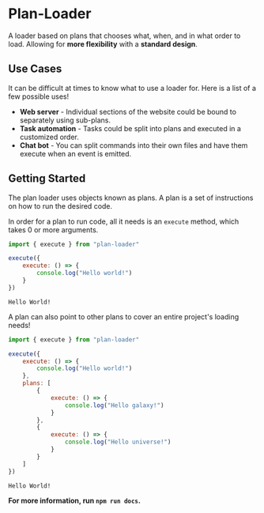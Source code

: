 # Plan-Loader
A loader based on plans that chooses what, when, and in what order
to load. Allowing for **more flexibility** with a **standard design**.

## Use Cases
It can be difficult at times to know what to use a loader for. Here is a list of a few possible uses!

- **Web server** - Individual sections of the website could be bound to separately using sub-plans.
- **Task automation** - Tasks could be split into plans and executed in a customized order.
- **Chat bot** - You can split commands into their own files and have them execute when an event is emitted.

## Getting Started
The plan loader uses objects known as plans. A plan is a set of instructions on how to run the desired code.

In order for a plan to run code, all it needs is an `execute` method, which takes 0 or more arguments.
```js
import { execute } from "plan-loader"

execute({
	execute: () => {
		console.log("Hello world!")
	}
})
```
```text
Hello World!
```

A plan can also point to other plans to cover an entire project's loading needs!
```js
import { execute } from "plan-loader"

execute({
	execute: () => {
		console.log("Hello world!")
	},
	plans: [
		{
			execute: () => {
				console.log("Hello galaxy!")
			}
		},
		{
			execute: () => {
				console.log("Hello universe!")
			}
		}
	]
})
```
```text
Hello World!
```

**For more information, run `npm run docs`.**
